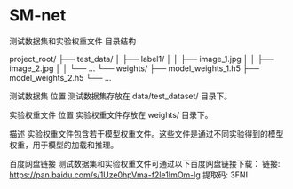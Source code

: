 # SM-net


测试数据集和实验权重文件
目录结构

project_root/
├── test_data/
│   ├── label1/
│   │   ├── image_1.jpg
│   │   ├── image_2.jpg
│   │   └── ...
└── weights/
    ├── model_weights_1.h5
    ├── model_weights_2.h5
    └── ...


测试数据集
位置
测试数据集存放在 data/test_dataset/ 目录下。

实验权重文件
位置
实验权重文件存放在 weights/ 目录下。

描述
实验权重文件包含若干模型权重文件。这些文件是通过不同实验得到的模型权重，用于模型的加载和推理。

百度网盘链接
测试数据集和实验权重文件可通过以下百度网盘链接下载：
链接: https://pan.baidu.com/s/1Uze0hpVma-f2le1ImOm-lg 提取码: 3FNI
